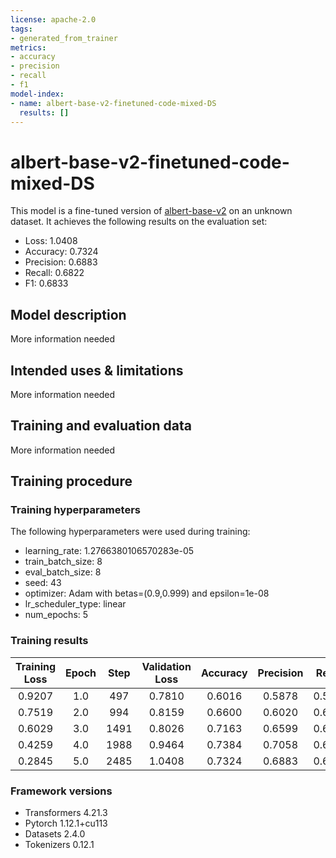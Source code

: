 ```yaml
---
license: apache-2.0
tags:
- generated_from_trainer
metrics:
- accuracy
- precision
- recall
- f1
model-index:
- name: albert-base-v2-finetuned-code-mixed-DS
  results: []
---
```


<!-- This model card has been generated automatically according to the information the Trainer had access to. You
should probably proofread and complete it, then remove this comment. -->

# albert-base-v2-finetuned-code-mixed-DS

This model is a fine-tuned version of [albert-base-v2](https://huggingface.co/albert-base-v2) on an unknown dataset.
It achieves the following results on the evaluation set:
- Loss: 1.0408
- Accuracy: 0.7324
- Precision: 0.6883
- Recall: 0.6822
- F1: 0.6833

## Model description

More information needed

## Intended uses & limitations

More information needed

## Training and evaluation data

More information needed

## Training procedure

### Training hyperparameters

The following hyperparameters were used during training:
- learning_rate: 1.2766380106570283e-05
- train_batch_size: 8
- eval_batch_size: 8
- seed: 43
- optimizer: Adam with betas=(0.9,0.999) and epsilon=1e-08
- lr_scheduler_type: linear
- num_epochs: 5

### Training results

| Training Loss | Epoch | Step | Validation Loss | Accuracy | Precision | Recall | F1     |
|:-------------:|:-----:|:----:|:---------------:|:--------:|:---------:|:------:|:------:|
| 0.9207        | 1.0   | 497  | 0.7810          | 0.6016   | 0.5878    | 0.5953 | 0.5264 |
| 0.7519        | 2.0   | 994  | 0.8159          | 0.6600   | 0.6020    | 0.6194 | 0.6015 |
| 0.6029        | 3.0   | 1491 | 0.8026          | 0.7163   | 0.6599    | 0.6604 | 0.6593 |
| 0.4259        | 4.0   | 1988 | 0.9464          | 0.7384   | 0.7058    | 0.6808 | 0.6822 |
| 0.2845        | 5.0   | 2485 | 1.0408          | 0.7324   | 0.6883    | 0.6822 | 0.6833 |


### Framework versions

- Transformers 4.21.3
- Pytorch 1.12.1+cu113
- Datasets 2.4.0
- Tokenizers 0.12.1
